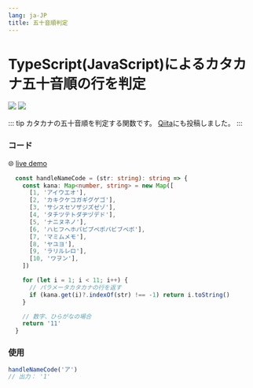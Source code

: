 ```yaml
---
lang: ja-JP
title: 五十音順判定
---
```


# TypeScript(JavaScript)によるカタカナ五十音順の行を判定
![](https://img.shields.io/badge/-Typescript-9ca3af.svg?logo=typescript&style=popout-square)  ![](https://img.shields.io/badge/-Javascript-9ca3af.svg?logo=javascript&style=popout-square)



::: tip
カタカナの五十音順を判定する関数です。  [Qiita](https://qiita.com/kensoz/items/87d28cf13b8d59abf052)にも投稿しました。
:::



### コード

🌐 [live demo](https://codepen.io/kensoz/pen/eYMMqbY)

```typescript
  const handleNameCode = (str: string): string => {
    const kana: Map<number, string> = new Map([
      [1, 'アイウエオ'],
      [2, 'カキクケコガギグゲゴ'],
      [3, 'サシスセソザジズゼゾ'],
      [4, 'タチツテトダヂヅデド'],
      [5, 'ナニヌネノ'],
      [6, 'ハヒフヘホパピプペポバビブベボ'],
      [7, 'マミムメモ'],
      [8, 'ヤユヨ'],
      [9, 'ラリルレロ'],
      [10, 'ワヲン'],
    ])

    for (let i = 1; i < 11; i++) {
      // パラメータカタカナの行を返す
      if (kana.get(i)?.indexOf(str) !== -1) return i.toString()
    }

    // 数字、ひらがなの場合
    return '11'
  }
```

### 使用

```typescript
handleNameCode('ア')
// 出力： '1'
```